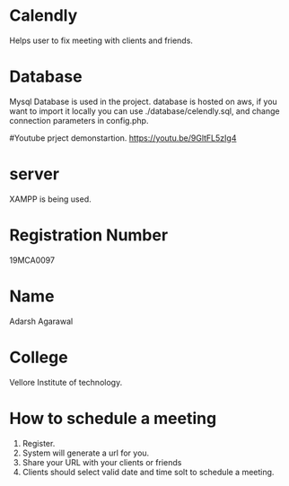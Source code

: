 # Calendly
Helps user to fix meeting with clients and friends.

# Database
Mysql Database is used in the project.
database is hosted on aws,
if you want to import it locally you can use ./database/celendly.sql, and change connection parameters in config.php.

#Youtube
prject demonstartion.
https://youtu.be/9GltFL5zIg4

# server
XAMPP is being used.

# Registration Number
19MCA0097

# Name
Adarsh Agarawal

# College
Vellore Institute of technology.

# How to schedule a meeting
1. Register.
2. System will generate a url for you.
3. Share your URL with your clients or friends
4. Clients should select valid date and time solt to schedule a meeting.
